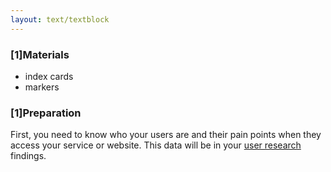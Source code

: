 ```yaml
---
layout: text/textblock
---
```


### [1]Materials
  * index cards
  * markers

### [1]Preparation

First, you need to know who your users are and their pain points when they access your service or website. This data will be in your [user research](https://guides.service.gov.au/user-research/) findings.
